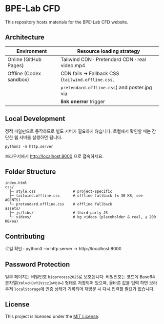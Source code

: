 # BPE-Lab CFD

This repository hosts materials for the BPE-Lab CFD website.

## Architecture
| Environment            | Resource loading strategy                           |
|------------------------|-----------------------------------------------------|
| Online (GitHub Pages)  | Tailwind CDN · Pretendard CDN · real video.mp4      |
| Offline (Codex sandbox)| CDN fails ➜ Fallback CSS (`tailwind.offline.css`,   |
|                        | `pretendard.offline.css`) and poster.jpg via        |
|                        | **link onerror** trigger                            |

<!-- *오프라인 컨테이너는 JS 차단 상태일 수도 있으나, CDN 404 상황까지 아우르기 위해 onerror 방식을 기본값으로 채택합니다.* -->
<!-- Mobile viewport (≤ 768 px)는 Tailwind mobile-first 기본값으로 자동 대응됩니다. -->

## Local Development
정적 파일만으로 동작하므로 별도 서버가 필요하지 않습니다. 로컬에서 확인할 때는
간단한 웹 서버를 실행하면 됩니다.

```
python3 -m http.server
```

브라우저에서 [http://localhost:8000](http://localhost:8000) 으로 접속하세요.

## Folder Structure
```
index.html
css/
  ├─ style.css                 # project-specific
  ├─ tailwind.offline.css      # offline fallback (≤ 30 KB, see AGENTS)
  └─ pretendard.offline.css    # offline fallback
assets/
  ├─ js/libs/                  # third-party JS
  └─ videos/                   # bg videos (placeholder & real, ≤ 200 KB/ea)
```

## Contributing
로컬 확인 : python3 -m http.server → http://localhost:8000

## Password Protection
일부 페이지는 비밀번호 `bioprocess2025`로 보호됩니다. 비밀번호는 코드에
Base64 문자열(`YmlvcHJvY2VzczIwMjU=`) 형태로 저장되어 있으며, 올바른 값을 입력
하면 브라우저 `localStorage`에 인증 상태가 기록되어 재방문 시 다시 입력할 필요가
없습니다.

## License

This project is licensed under the [MIT License](LICENSE).


